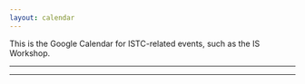 ```yaml
---
layout: calendar
---
```


<!-- ## Calendar -->

This is the Google Calendar for ISTC-related events, such as the IS Workshop.

* * *
* * *

<!-- --end-of-page-- -->
